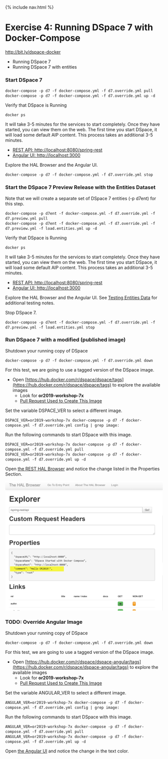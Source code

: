 {% include nav.html %}
# Exercise 4: Running DSpace 7 with Docker-Compose

http://bit.ly/dspace-docker

- Running DSpace 7
- Running DSpace 7 with entities

### Start DSpace 7

```shell
docker-compose -p d7 -f docker-compose.yml -f d7.override.yml pull
docker-compose -p d7 -f docker-compose.yml -f d7.override.yml up -d
```

Verify that DSpace is Running
```shell
docker ps
```

It will take 3-5 minutes for the services to start completely.  Once they have started, you can view them on the web.
The first time you start DSpace, it will load some default AIP content.  This process takes an additional 3-5 minutes.
- [REST API: http://localhost:8080/spring-rest](http://localhost:8080/spring-rest)
- [Angular UI: http://localhost:3000](http://localhost:3000)

Explore the HAL Browser and the Angular UI.

```shell
docker-compose -p d7 -f docker-compose.yml -f d7.override.yml stop
```

### Start the DSpace 7 Preview Release with the Entities Dataset

Note that we will create a separate set of DSpace 7 entities (-p d7ent) for this step.

```shell
docker-compose -p d7ent -f docker-compose.yml -f d7.override.yml -f d7.preview.yml pull
docker-compose -p d7ent -f docker-compose.yml -f d7.override.yml -f d7.preview.yml -f load.entities.yml up -d
```

Verify that DSpace is Running
```shell
docker ps
```

It will take 3-5 minutes for the services to start completely.  Once they have started, you can view them on the web.
The first time you start DSpace, it will load some default AIP content.  This process takes an additional 3-5 minutes.
- [REST API: http://localhost:8080/spring-rest](http://localhost:8080/spring-rest)
- [Angular UI: http://localhost:3000](http://localhost:3000)

Explore the HAL Browser and the Angular UI.  See [Testing Entities Data](../run.DSpace7Entities.html#testing-the-entities-functionality) for additional testing notes.

Stop DSpace 7.

```shell
docker-compose -p d7ent -f docker-compose.yml -f d7.override.yml -f d7.preview.yml -f load.entities.yml stop
```

### Run DSpace 7 with a modified (published image)

Shutdown your running copy of DSpace
```shell
docker-compose -p d7 -f docker-compose.yml -f d7.override.yml down
```

For this test, we are going to use a tagged version of the DSpace image.  
- Open [https://hub.docker.com/r/dspace/dspace/tags](https://hub.docker.com/r/dspace/dspace/tags) to explore the available images
  - Look for __or2019-workshop-7x__
  - [Pull Request Used to Create This Image](https://github.com/DSpace/DSpace/pull/2436/files)

Set the variable DSPACE_VER to select a different image.

```shell
DSPACE_VER=or2019-workshop-7x docker-compose -p d7 -f docker-compose.yml -f d7.override.yml config | grep image:
```

Run the following commands to start DSpace with this image.

```shell
DSPACE_VER=or2019-workshop-7x docker-compose -p d7 -f docker-compose.yml -f d7.override.yml pull
DSPACE_VER=or2019-workshop-7x docker-compose -p d7 -f docker-compose.yml -f d7.override.yml up -d
```

Open [the REST HAL Browser](http://localhost:8080/spring-rest) and notice the change listed in the Properties Section.

![HAL Browser Screenshot](rest-comment.png)

### TODO: Override Angular Image

Shutdown your running copy of DSpace
```shell
docker-compose -p d7 -f docker-compose.yml -f d7.override.yml down
```

For this test, we are going to use a tagged version of the DSpace image.  
- Open [https://hub.docker.com/r/dspace/dspace-angular/tags](https://hub.docker.com/r/dspace/dspace-angular/tags) to explore the available images
  - Look for __or2019-workshop-7x__
  - [Pull Request Used to Create This Image](https://github.com/DSpace/dspace-angular/pull/406/files)

Set the variable ANGULAR_VER to select a different image.

```shell
ANGULAR_VER=or2019-workshop-7x docker-compose -p d7 -f docker-compose.yml -f d7.override.yml config | grep image:
```

Run the following commands to start DSpace with this image.

```shell
ANGULAR_VER=or2019-workshop-7x docker-compose -p d7 -f docker-compose.yml -f d7.override.yml pull
ANGULAR_VER=or2019-workshop-7x docker-compose -p d7 -f docker-compose.yml -f d7.override.yml up -d
```

Open [the Angular UI](http://localhost:3000) and notice the change in the text color.
